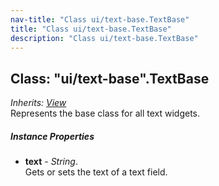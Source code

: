 ```yaml
---
nav-title: "Class ui/text-base.TextBase"
title: "Class ui/text-base.TextBase"
description: "Class ui/text-base.TextBase"
---
```

## Class: "ui/text-base".TextBase  
_Inherits:_ [_View_](../../ui/core/view/View.md)  
Represents the base class for all text widgets.

##### Instance Properties
 - **text** - _String_.    
  Gets or sets the text of a text field.